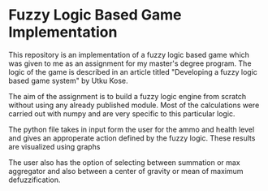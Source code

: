 # Fuzzy Logic Based Game Implementation
This repository is an implementation of a fuzzy logic based game which was given to me as an assignment for my master's degree program. The logic of the game is described in an article titled "Developing a fuzzy logic based game system" by Utku Kose. 

The aim of the assignment is to build a fuzzy logic engine from scratch without using any already published module. Most of the calculations were carried out with numpy and are very specific to this particular logic. 

The python file takes in input form the user for the ammo and health level and gives an approperate action defined by the fuzzy logic. These results are visualized using graphs


The user also has the option of selecting between summation or max aggregator and also between a center of gravity or mean of maximum defuzzification. 